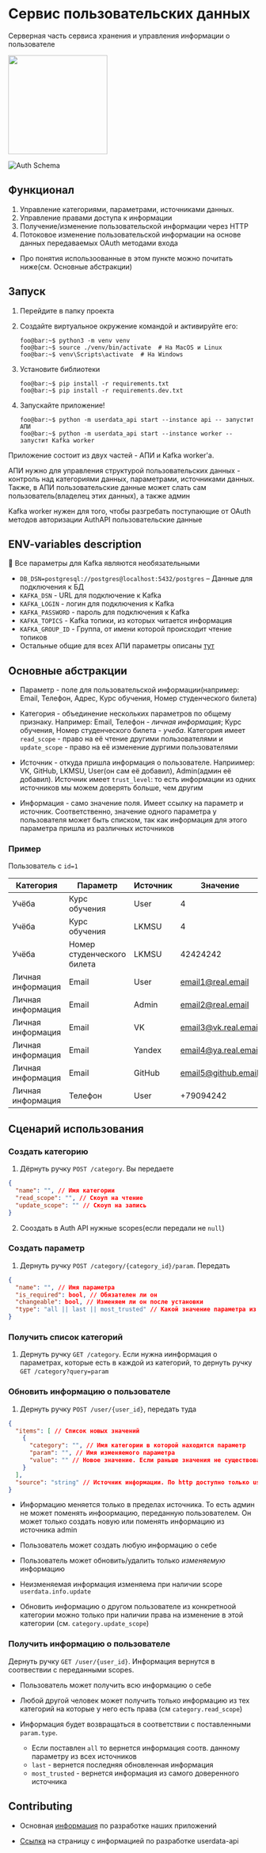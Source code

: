 # Сервис пользовательских данных

Серверная часть сервиса хранения и управления информации о пользователе

[<img src="https://cdn.profcomff.com/easycode/easycode.svg" width="200"></img>](https://easycode.profcomff.com/templates/docker-fastapi/workspace?mode=manual&param.Repository+URL=https://github.com/profcomff/userdata-api.git&param.Working+directory=userdata-api)

![Auth Schema](https://github.com/profcomff/auth-api/assets/5656720/ab2730be-054a-454c-ab76-5475e615bb64)

## Функционал
1. Управление категориями, параметрами, источниками данных.
2. Управление правами доступа к информации
3. Получение/изменение пользовательской информации через HTTP
4. Потоковое изменение пользовательской информации на основе данных передаваемых OAuth методами входа

- Про понятия использоованные в этом пункте можно почитать ниже(см. Основные абстракции)

## Запуск

1. Перейдите в папку проекта

2. Создайте виртуальное окружение командой и активируйте его:
    ```console
    foo@bar:~$ python3 -m venv venv
    foo@bar:~$ source ./venv/bin/activate  # На MacOS и Linux
    foo@bar:~$ venv\Scripts\activate  # На Windows
    ```

3. Установите библиотеки
    ```console
    foo@bar:~$ pip install -r requirements.txt
    foo@bar:~$ pip install -r requirements.dev.txt
    ```
4. Запускайте приложение!
    ```console
    foo@bar:~$ python -m userdata_api start --instance api -- запустит АПИ
    foo@bar:~$ python -m userdata_api start --instance worker -- запустит Kafka worker
    ```

Приложение состоит из двух частей - АПИ и Kafka worker'а.

АПИ нужно для управления структурой пользовательских данных -
контроль над категориями данных, параметрами, источниками данных.
Также, в АПИ пользовательские данные может слать
сам пользователь(владелец этих данных), а также админ

Kafka worker нужен для того, чтобы разгребать поступающие от OAuth
методов авторизации AuthAPI пользовательские данные

## ENV-variables description

:star2: Все параметры для Kafka являются необязательными

- `DB_DSN=postgresql://postgres@localhost:5432/postgres` – Данные для подключения к БД
- `KAFKA_DSN` - URL для подключение к Kafka
- `KAFKA_LOGIN` - логин для подключения к Kafka
- `KAFKA_PASSWORD` - пароль для подключения к Kafka
- `KAFKA_TOPICS` - Kafka топики, из которых читается информация
- `KAFKA_GROUP_ID` - Группа, от имени которой происходит чтение топиков
- Остальные общие для всех АПИ параметры описаны [тут](https://docs.profcomff.com/tvoy-ff/backend/settings.html)

## Основные абстракции

- Параметр - поле для пользовательской информации(например: Email, Телефон, Адрес, Курс обучения, Номер студенческого билета)

- Категория - объединение нескольких параметров по общему признаку. Например: Email, Телефон - _личная информация_; Курс обучения, Номер студенческого билета - _учеба_. Категория имеет `read_scope` - право на её чтение другими пользователями и `update_scope` - право на её изменение дургими пользователями

- Источник - откуда пришла информация о пользователе. Наприимер: VK, GitHub, LKMSU, User(он сам её добавил), Admin(админ её добавил). Источник имеет `trust_level`: то есть информации из одних источников мы можем доверять больше, чем другим

- Информация - само значение поля. Имеет ссылку на параметр и источник. Соответственно, значение одного параметра у пользователя может быть списком, так как информация для этого параметра пришла из различных источников

### Пример

Пользователь с `id=1`

| Категория  |  Параметр | Источник  |  Значение |
|---|---|---|---|
| Учёба  | Курс обучения  |  User | 4  |
| Учёба  | Курс обучения  | LKMSU  | 4  |
| Учёба  |  Номер студенческого билета | LKMSU  |  42424242 |
| Личная информация  | Email  |  User | email1@real.email  |
| Личная информация  | Email  | Admin  | email2@real.email  |
| Личная информация  |  Email | VK  |  email3@vk.real.email |
| Личная информация  | Email  |  Yandex | email4@ya.real.email  |
| Личная информация  | Email  | GitHub  | email5@github.email  |
| Личная информация  |  Телефон | User  |  +79094242 |


## Сценарий использования

### Создать категорию

1. Дёрнуть ручку `POST /category`. Вы передаете
```json
{
  "name": "", // Имя категории
  "read_scope": "", // Скоуп на чтение
  "update_scope": "" // Скоуп на запись
}
```
2. Сооздать в Auth API нужные scopes(если передали не `null`)

### Создать параметр

1. Дернуть ручку `POST /category/{category_id}/param`. Передать
```json
{
  "name": "", // Имя параметра
  "is_required": bool, // Обязателен ли он
  "changeable": bool, // Изменяем ли он после установки
  "type": "all || last || most_trusted" // Какой значение параметра из множества, задаваемого источником, будет возвращаться
}
```

### Получить список категорий

1. Дернуть ручку `GET /category`. Если нужна иинформация о параметрах, которые есть в каждой из категорий, то дернуть ручку `GET /category?query=param`

### Обновить информацию о пользователе

1. Дернуть ручку `POST /user/{user_id}`, передать туда
```json
{
  "items": [ // Список новых значений
    {
      "category": "", // Имя категории в которой находится параметр
      "param": "", // Имя изменяемого параметра
      "value": "" // Новое значение. Если раньше значения не существовало, то оно будет создано. Если передать null, то значение будет удалено.
    }
  ],
  "source": "string" // Источник информации. По http доступно только user и admin
}
```
- Информацию меняется только в пределах источника. То есть админ не может поменять инфоормацию, переданную пользователем. Он может только создать новую или поменять информацию из источника admin

- Пользователь может создать любую информацию о себе

- Пользователь может обновить/удалить только _изменяемую_ информацию

- Неизменяемая информация изменяема при наличии scope `userdata.info.update`

- Обновить информацию о другом пользователе из конкретноой категории можно только при наличии права на изменение в этой категории (см. `category.update_scope`)

### Получить информацию о пользователе

Дернуть ручку `GET /user/{user_id}`. Информация вернутся в соотвествии с переданными scopes.

- Пользователь может получить всю информацию о себе

- Любой другой человек может получить только информацию из тех категорий на которые у него есть права (см `category.read_scope`)

- Информация будет возвращаться в соответствии с поставленными `param.type`.
  - Если поставлен `all` то вернется информация соотв. данному параметру из всех источников
  - `last` - вернется последняя обновленная информация
  - `most_trusted` - вернется информация из самого доверенного источника

## Contributing

- Основная [информация](https://docs.profcomff.com/tvoy-ff/backend/index.html) по разработке наших приложений

- [Ссылка](https://github.com/profcomff/userdata-api/blob/main/CONTRIBUTING.md) на страницу с информацией по разработке userdata-api
